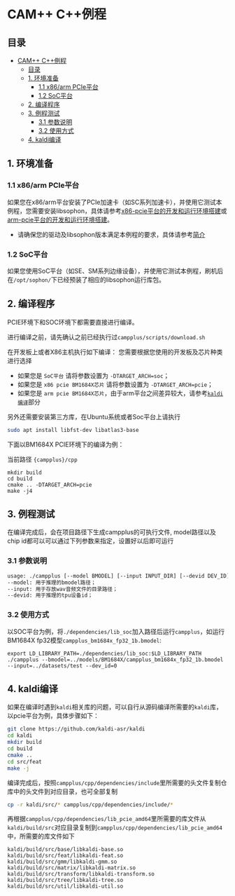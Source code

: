 # CAM++ C++例程

## 目录
- [CAM++ C++例程](#CAM++-C++例程)
  - [目录](#目录)
  - [1. 环境准备](#1-环境准备)
    - [1.1 x86/arm PCIe平台](#11-x86arm-pcie平台)
    - [1.2 SoC平台](#12-soc平台)
  - [2. 编译程序](#2-编译程序)
  - [3. 例程测试](#3-例程测试)
    - [3.1 参数说明](#31-参数说明)
    - [3.2 使用方式](#32-使用方式)
  - [4. kaldi编译](#3-kaldi编译)

## 1. 环境准备
### 1.1 x86/arm PCIe平台
如果您在x86/arm平台安装了PCIe加速卡（如SC系列加速卡），并使用它测试本例程，您需要安装libsophon，具体请参考[x86-pcie平台的开发和运行环境搭建](../../../docs/Environment_Install_Guide.md#3-x86-pcie平台的开发和运行环境搭建)或[arm-pcie平台的开发和运行环境搭建](../../../docs/Environment_Install_Guide.md#5-arm-pcie平台的开发和运行环境搭建)。

- 请确保您的驱动及libsophon版本满足本例程的要求，具体请参考[简介](../README.md#1-简介)

### 1.2 SoC平台

如果您使用SoC平台（如SE、SM系列边缘设备），并使用它测试本例程，刷机后在`/opt/sophon/`下已经预装了相应的libsophon运行库包。

## 2. 编译程序

PCIE环境下和SOC环境下都需要直接进行编译。

进行编译之前，请先确认之前已经执行过`campplus/scripts/download.sh`

在开发板上或者X86主机执行如下编译：
您需要根据您使用的开发板及芯片种类进行选择

- 如果您是 `SoC平台` 请将参数设置为 `-DTARGET_ARCH=soc`；
- 如果您是 `x86 pcie BM1684X芯片` 请将参数设置为 `-DTARGET_ARCH=pcie`；
- 如果您是 `arm pcie BM1684X芯片`，由于arm平台之间差异较大，请参考[`kaldi编译`](#4-kaidi编译)部分

另外还需要安装第三方库，在Ubuntu系统或者Soc平台上请执行
```bash
sudo apt install libfst-dev libatlas3-base
```

下面以BM1684X PCIE环境下的编译为例：

当前路径 `{campplus}/cpp`

```shell
mkdir build
cd build
cmake .. -DTARGET_ARCH=pcie
make -j4
```

## 3. 例程测试

在编译完成后，会在项目路径下生成campplus的可执行文件, model路径以及chip id都可以可以通过下列参数来指定，设置好以后即可运行

### 3.1 参数说明
```bash
usage: ./campplus [--model BMODEL] [--input INPUT_DIR] [--devid DEV_ID]
--model: 用于推理的bmodel路径；
--input: 用于存放wav音频文件的目录路径；
--devid: 用于推理的tpu设备id；
```

### 3.2 使用方式
以SOC平台为例，将`./dependencies/lib_soc`加入路径后运行`campplus`，如运行BM1684X fp32模型`campplus_bm1684x_fp32_1b.bmodel`:

```shell
export LD_LIBRARY_PATH=./dependencies/lib_soc:$LD_LIBRARY_PATH
./campplus --bmodel=../models/BM1684X/campplus_bm1684x_fp32_1b.bmodel  --input=../datasets/test --dev_id=0
```

## 4. kaldi编译
如果在编译时遇到`kaldi`相关库的问题，可以自行从源码编译所需要的`kaldi`库，以pcie平台为例，具体步骤如下：

```bash
git clone https://github.com/kaldi-asr/kaldi
cd kaldi
mkdir build
cd build
cmake ..
cd src/feat
make -j
```

编译完成后，按照`campplus/cpp/dependencies/include`里所需要的头文件复制仓库中的头文件到对应目录，也可全部复制

```bash
cp -r kaldi/src/* campplus/cpp/dependencies/include/*
```

再根据`campplus/cpp/dependencies/lib_pcie_amd64`里所需要的库文件从`kaldi/build/src`对应目录复制到`campplus/cpp/dependencies/lib_pcie_amd64`中，所需要的库文件如下

```shell
kaldi/build/src/base/libkaldi-base.so
kaldi/build/src/feat/libkaldi-feat.so
kaldi/build/src/gmm/libkaldi-gmm.so
kaldi/build/src/matrix/libkaldi-matrix.so
kaldi/build/src/transform/libkaldi-transform.so
kaldi/build/src/tree/libkaldi-tree.so
kaldi/build/src/util/libkaldi-util.so
```
